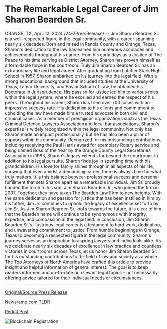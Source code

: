 # The Remarkable Legal Career of Jim Sharon Bearden Sr.

ORANGE, TX, April 12, 2024 /24-7PressRelease/ -- Jim Sharon Bearden Sr. is a well-respected figure in the legal community, with a career spanning nearly six decades. Born and raised in Panola County and Orange, Texas, Sharon's dedication to the law has earned him numerous accolades and achievements throughout his career. From his early days as a Justice of The Peace to his time serving as District Attorney, Sharon has proven himself as a formidable force in the courtroom. Truly Jim Sharon Bearden Sr. has an extraordinary life and legal career.  After graduating from Lutcher Stark High School in 1957, Sharon embarked on his journey into the legal field. With a strong educational background that included studies at the University of Texas, Lamar University, and Baylor School of Law, he obtained his Doctorate in Jurisprudence. His passion for justice led him to various roles within the legal system, where he excelled and earned the respect of his peers.  Throughout his career, Sharon has tried over 700 cases with an impressive success rate. His dedication to his clients and commitment to upholding the law have made him a trusted advocate in both civil and criminal cases. As a member of prestigious organizations such as the Texas Criminal Defense Lawyers Association and local bar associations, Sharon's expertise is widely recognized within the legal community.  Not only has Sharon made an impact professionally, but he has also been a pillar of support within his community. Recognized for his outstanding contributions, including receiving the Paul Harris award for exemplary Rotary service and being named Boss of the Year by the Orange County Legal Secretaries Association in 1983, Sharon's legacy extends far beyond the courtroom.  In addition to his legal pursuits, Sharon finds joy in spending time with his grandchildren. His love for family shines through in all aspects of his life, showing that even amidst a demanding career, there is always time for what truly matters. It is this balance between professional success and personal fulfillment that sets Sharon apart as a remarkable individual.  Jim Sr. proudly handed the torch to his son, Jim Sharon Bearden Jr., who joined the firm in 2007. Together, they have taken The Bearden Law Firm to new heights. With the same dedication and passion for justice that has been instilled in him by his father, Jim Jr. continues to uphold the legacy of excellence set forth by Jim Sr. As Jim Sharon Bearden Sr. looks towards the future, it is clear to him that the Bearden name will continue to be synonymous with integrity, expertise, and compassion in the legal field.   In conclusion, Jim Sharon Bearden Sr.'s illustrious legal career is a testament to hard work, dedication, and unwavering commitment to justice. From humble beginnings in Orange, Texas to becoming a respected figure in the legal community, Sharon's journey serves as an inspiration to aspiring lawyers and individuals alike. As we celebrate nearly six decades of excellence in law practice and countless victories in courtrooms across Texas, let us honor Jim Sharon Bearden Sr. for his outstanding contributions to the field of law and society as a whole.  The Top Attorneys of North America have crafted this article to provide insight and helpful information of general interest. The goal is to keep readers informed and up-to-date on relevant legal topics – not necessarily offering advice tailored for their individual needs or circumstances. 

---

[Original/Source Press Release](https://www.24-7pressrelease.com/press-release/509990/the-remarkable-legal-career-of-jim-sharon-bearden-sr)
                    

[Newsramp.com TLDR](None) 



[Reddit Post](https://www.reddit.com/r/newsramp/comments/1c22x0k/jim_sharon_bearden_sr_a_distinguished_legal/) 



![Blockchain Registration](https://cdn.newsramp.app/24-7PressRelease/qrcode/244/12/face6wb8.webp)